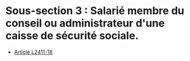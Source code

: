 # Sous-section 3 : Salarié membre du conseil ou administrateur d'une caisse de sécurité sociale.

* [Article L2411-18](./LEGIARTI000006902312.md)

